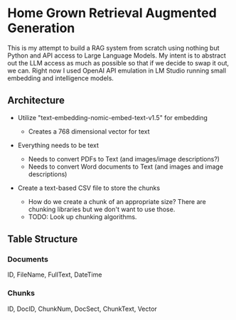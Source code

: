# Home Grown Retrieval Augmented Generation

This is my attempt to build a RAG system from scratch using nothing but Python and API access to Large Language Models.  My intent is to abstract out the LLM access as much as possible so that if we decide to swap it out, we can.  Right now I used OpenAI API emulation in LM Studio running small embedding and intelligence models.

## Architecture

- Utilize "text-embedding-nomic-embed-text-v1.5" for embedding
  - Creates a 768 dimensional vector for text
- Everything needs to be text
  - Needs to convert PDFs to Text (and images/image descriptions?)
  - Needs to convert Word documents to Text (and images and image descriptions)
  

- Create a text-based CSV file to store the chunks
  - How do we create a chunk of an appropriate size?  There are chunking libraries but we don't want to use those.
  - TODO: Look up chunking algorithms.

## Table Structure
### Documents
ID, FileName, FullText, DateTime

### Chunks
ID, DocID, ChunkNum, DocSect, ChunkText, Vector
